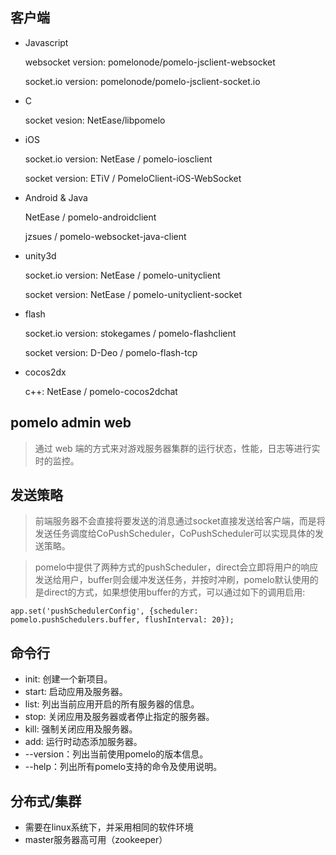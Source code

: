 
## 客户端

- Javascript

    websocket version: pomelonode/pomelo-jsclient-websocket
    
    socket.io version: pomelonode/pomelo-jsclient-socket.io

- C

    socket vesion: NetEase/libpomelo

- iOS

    socket.io version: NetEase / pomelo-iosclient
    
    socket version: ETiV / PomeloClient-iOS-WebSocket

- Android & Java

    NetEase / pomelo-androidclient
    
    jzsues / pomelo-websocket-java-client

- unity3d

    socket.io version: NetEase / pomelo-unityclient
    
    socket version: NetEase / pomelo-unityclient-socket

- flash

    socket.io version: stokegames / pomelo-flashclient
    
    socket version: D-Deo / pomelo-flash-tcp

- cocos2dx

    c++: NetEase / pomelo-cocos2dchat

## pomelo admin web

>通过 web 端的方式来对游戏服务器集群的运行状态，性能，日志等进行实时的监控。

## 发送策略

>前端服务器不会直接将要发送的消息通过socket直接发送给客户端，而是将发送任务调度给CoPushScheduler，CoPushScheduler可以实现具体的发送策略。

>pomelo中提供了两种方式的pushScheduler，direct会立即将用户的响应发送给用户，buffer则会缓冲发送任务，并按时冲刷，pomelo默认使用的是direct的方式，如果想使用buffer的方式，可以通过如下的调用启用:

    app.set('pushSchedulerConfig', {scheduler: pomelo.pushSchedulers.buffer, flushInterval: 20});
    
## 命令行

- init: 创建一个新项目。
- start: 启动应用及服务器。
- list: 列出当前应用开启的所有服务器的信息。
- stop: 关闭应用及服务器或者停止指定的服务器。
- kill: 强制关闭应用及服务器。
- add: 运行时动态添加服务器。
- --version：列出当前使用pomelo的版本信息。
- --help：列出所有pomelo支持的命令及使用说明。

## 分布式/集群

- 需要在linux系统下，并采用相同的软件环境
- master服务器高可用（zookeeper）

